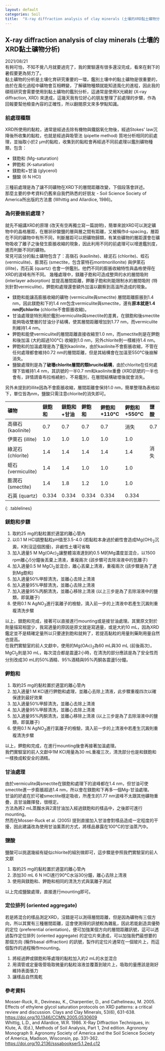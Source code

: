 ```yaml
---
layout: default
categories: Soil
title:  "X-ray diffraction analysis of clay minerals (土壤的XRD黏土礦物分析)"
---  
```

## X-ray diffraction analysis of clay minerals (土壤的XRD黏土礦物分析)  
2021/08/21  
有夠可怕，不知不覺八月就要過完了，我的實驗還有很多還沒完成，看來在剩下的暑假要更為努力了。  
黏土礦物的分析是土壤化育研究重要的一環，鑑別土壤中的黏土礦物是很重要的，由於在風化過程中礦物會互相轉變，了解礦物種類就能知道風化的進程，因此我的碩班研究會需要使用到黏土礦物的鑑別分析，這通常是使用X光繞射 (X-ray diffraction, XRD) 來達成，這幾天我有位好心的朋友整理了前處理的步驟，作為回報要幫他檢查內容的正確性，所以翻閱原文來多學點知識。  
  
### 前處理種類   
XRD所使用的黏粒，通常是經過去除有機物與鐵鋁氧化物後，經過Stokes' law沉降後所收集的黏粒，也就是經過與吸管法 (pipette method) 質地分析相同的前處理，並抽取小於2 &mu;m的黏粒，收集到的黏粒會再經過不同前處理以鑑別礦物種類，包含：  
- 鎂飽和 (Mg-saturation)
- 鉀飽和 (K-saturation)
- 鎂飽和+甘油 (glycerol)
- 鹽酸 (6 N HCl)
  
三種前處理是為了讓不同礦物在XRD下的層間距離改變，下個段落會詳述。  
那麼主要的參考資料仍舊來自我們熟悉的好朋友 - Soil Science Society of America所出版的方法書 (Whittig and Allardice, 1986)。  
  
### 為何要做前處理？  
就先不細講XRD的原理 (改天有空再獨立寫一篇說明)，簡單來說XRD可以測定礦物中的晶格層距，在層狀矽酸鹽的層與層之間有距離，又被稱作d-spacing，層距在不同的礦物中有所不同，判斷層距可以把礦物歸類，有某些礦物的層距還會在礦物吸收了離子之後發生膨脹收縮的現象，因此利用不同的前處理可以增進鑑別度，進而判斷不同的礦物。   
常見可區分的黏土礦物包含了：高嶺石 (kaolinite)、綠泥石 (chlorite)、蛭石 (vermiculite)、膨潤石 (smectite，包含蒙特石montmorillonite) 與伊萊石 (illite)，而石英 (quartz) 也會一併鑑別。他們不同的膨脹收縮特性與晶格使得在XRD的波峰有所不同。
幾種處理中，鎂離子飽和可造成整齊的水的層間吸附 (interlayer adsorption) 並提高層間距離，鉀離子飽和則能限制水的層間吸附 (特別針對vermiculite)，鉀飽和處理還會額外加溫以觀察到高溫所造成的現象。   
- 鎂飽和能讓高膨脹收縮的礦物 (vermiculite與smectite) 層間距離膨脹到1.4 nm，因此鎂飽和下的1.4 nm包含vermiculite與smectite，還有**原本就是1.4 nm的chlorite** (chlorite不會膨脹收縮)。   
- 甘油處理是特別用於鑑別vermiculite與smectite的差異，在鎂飽和後smectite能夠吸收雙層的甘油分子結構，使其層間距離增加到1.77 nm，而vermiculite則維持1.4 nm。
- 鉀飽和能使vermiculite的層間距離直接收縮至1.0 nm，而smectite則是在鉀飽和後加溫 (大約超過100&deg;C) 收縮到1.0 nm，另外chlorite則一樣維持1.4 nm。
- 鉀飽和的加溫處理是為了鑑別kaolinite，由於kaolinite不會膨脹收縮，不管在任何處理都會維持0.72 nm的層間距離，但是其結構會在加溫至550&deg;C後崩解消失。
- 鹽酸處理則是為了**破壞chlorite層間的類brucite結構**，由於chlorite在任何處理下皆維持1.4 nm，其訊號的一半0.7 nm和kaolinite重疊 (XRD訊號的一半也會有，詳情請查布拉格繞射)，不易鑑別，在層間結構破壞後就會消失。  
  
另外未提到的illite因為不會膨脹收縮，層間距離會保持1.0 nm，簡單整理為表格如下，單位皆為nm，鹽酸只需注意chlorite的消失即可。   
  
| 礦物 | 鎂飽和 | 鎂飽和+甘油 | 鉀飽和 | 鉀飽和+110&deg;C | 鉀飽和+550&deg;C | 鹽酸 |   
| :--- | :--- | :--- | :--- | :--- | :--- | :--- |  
| 高嶺石 (kaolinite) | 0.7 | 0.7 | 0.7 | 0.7 | 消失 | 0.7 | 
| 伊萊石 (illite) | 1.0 | 1.0 | 1.0 | 1.0 | 1.0 | |     
| 綠泥石 (chlorite) | 1.4 | 1.4 | 1.4 | 1.4 | 1.4 | 消失 |    
| 蛭石 (vermiculite) | 1.4 | 1.4 | 1.0 | 1.0 | 1.0 |  |     
| 膨潤石 (smectite) | 1.4 | 1.8 | 1.2 | 1.0 | 1.0 | |     
| 石英 (quartz) | 0.334 | 0.334 | 0.334 | 0.334 | 0.334 | |   
{: .tablelines}  
  
### 鎂飽和步驟  
1. 取約25 mg的黏粒置於適當的離心管內
2. 以0.1 M HCl調整黏粒pH值至3.5-4.0 (若黏粒本身過於鹼性會造成Mg(OH)<sub>2</sub>沉澱，K則沒這個困擾)，非鹼性土壤可省略
3. 加入適量5 M Mg(OAc)<sub>2</sub>讓整體溶液達到約0.5 M的Mg濃度並混合，以1500 rpm離心5分鐘後丟棄上清液，重複兩次 (該步驟可去除溶液中的氫離子)
4. 加入適量0.5 M MgCl<sub>2</sub>並混合，離心丟棄上清液，重複兩次 (該步驟是為了達到Mg飽和)
5. 加入適量50%甲醇清洗，並離心去除上清液
6. 加入適量95%甲醇清洗，並離心去除上清液
7. 加入適量95%丙酮清洗，並離心移除上清液 (以上三步是為了去除溶液中的鹽類，即氯離子)
8. 使用0.1 N AgNO<sub>3</sub>進行氯離子的檢驗，滴入前一步的上清液中若產生沉澱則重複清洗步驟
  
以上，鎂飽和完成，接著可以直接進行mounting或是接甘油處理。其實原文對於劑量描寫相當少，我寫適量的原因是原文就是寫適量，或是大約10 mL，因為XRD鑑定並不是精確定量所以只要達到飽和就夠了，若提高黏粒的用量則藥劑用量自然也提高。  
在我們實驗室的前人文獻中，使用的Mg(OAc)<sub>2</sub>為60 mL與30 mL (前後兩次)，MgCl<sub>2</sub>則是30 mL，每次混合都是震盪2小時，在清洗的部分應該是為了安全性而分別改成30 mL的50%酒精、95%酒精與95%丙酮各震盪5分鐘。   
  
### 鉀飽和  
1. 取約25 mg的黏粒置於適當的離心管內
2. 加入適量1 M KCl進行鉀飽和處理，並離心去除上清液，此步驟重複四次以確保達到最好效果
3. 加入適量50%甲醇清洗，並離心去除上清液
4. 加入適量95%甲醇清洗，並離心去除上清液
5. 加入適量95%丙酮清洗，並離心移除上清液 (以上三步是為了去除溶液中的鹽類，即氯離子)
6. 使用0.1 N AgNO<sub>3</sub>進行氯離子的檢驗，滴入前一步的上清液中若產生沉澱則重複清洗步驟
  
以上，鉀飽和完成，在進行mounting後會再接著加溫處理。  
我們實驗室的前人文獻中1M KCl用量為30 mL重複三次，清洗部分也是和鎂飽和一樣換成較安全的酒精。   
  
### 甘油處理  
由於vermiculite與smectite在鎂飽和處理下的波峰都在1.4 nm，但甘油可使smectite進一步膨脹超過1.4 nm，所以會在鎂飽和下再多一個Mg-甘油處理。  
甘油的好處在於可被smectite穩定吸收，所產生的1.77 nm波峰不太跟其他礦物重疊，且甘油難揮發，很穩定。  
方法為將2 mL蒸餾水與2滴甘油加入經過鎂飽和的樣品中，之後即可進行mounting。   
然而在Mosser-Ruck et al. (2005) 提到直接加入甘油會對樣品造成一定程度的干擾，因此建議改為使用甘油薰蒸的方式，將樣品暴露在100&deg;C的甘油蒸汽中。
  
### 鹽酸  
鹽酸可以挑選幾組有疑似chlorite的組別做即可，這步驟是參照我們實驗室的前人文獻  
1. 取約25 mg的黏粒置於適當的離心管內
2. 添加30 mL 6 N HCl進行90&deg;C水浴30分鐘，離心去除上清液
3. 使用與鎂飽和、鉀飽和相同的清洗方式與氯離子測試
  
以上完成鹽酸處理，直接進行mounting即可。   
  
### 定位排列 (oriented aggregate)  
若是將混合的樣品測定XRD，沒錯是可以測得層間距離，但是因為礦物有三個方向，所以其實有三種層間距離，這會使測得的訊號較為雜亂，因此若能創造具優勢的定位 (preferential orientation)，便可加強某個方向的層間距離訊號，這可以透過製作定位排列 (oriented aggregate) 的定位片來達成，可以加強我們最想要的那個方向 (稱作basal diffraction) 的訊號，製作的定位片通常在一個玻片上，而這個製作的過程稱作mounting。  
1. 將經過鉀或鎂飽和等處理的黏粒加入約2 mL的水並混合
2. 用滴管或定量吸管吸取微量的黏粒溶液並覆蓋到玻片上，吸取的量應該是剛好維持表面張力
3. 讓樣品自然風乾
  
### 參考資料
Mosser-Ruck, R., Devineau, K., Charpentier, D., and Cathelineau, M. 2005. Effects of ethylene glycol saturation protocols on XRD patterns: a critical review and discussion. Clays and Clay Minerals, 53(6), 631-638. <a href="https://doi.org/10.1346/CCMN.2005.0530609" target="_blank">https://doi.org/10.1346/CCMN.2005.0530609</a>  
Whittig, L.D., and Allardice, W.R. 1986. X-Ray Diffraction Techniques, in: Klute, A. (Ed.), Methods of Soil Analysis, Part 1, 2nd edition. Agronomy Monograph 9. Agronomy Society of America and the Soil Science Society of America, Madison, Wisconsin, pp. 331-362. <a href="https://doi.org/10.2136/sssabookser5.1.2ed.c12" target="_blank">https://doi.org/10.2136/sssabookser5.1.2ed.c12</a>  


